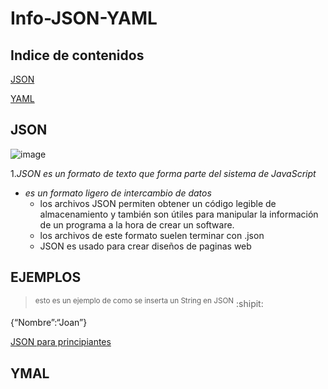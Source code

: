 # Info-JSON-YAML

## Indice de contenidos

[JSON](https://github.com/joanllor/Info-JSON-YAML/edit/main/README.md#json)

[YAML](https://github.com/joanllor/Info-JSON-YAML/edit/main/README.md#ymal)

## JSON 
![image](https://github.com/joanllor/Info-JSON-YAML/assets/133098187/d0879f7c-01a7-4dcb-b8fc-3c469da53cb4)


1.*_JSON es un formato de texto que forma parte del sistema de JavaScript_*
  - _es un formato ligero de intercambio de datos_
    - los archivos JSON permiten obtener un código legible de almacenamiento y también son útiles para manipular la información de un programa a la hora de crear un software.
    - los archivos de este formato suelen terminar con .json
    - JSON es usado para crear diseños de paginas web

## EJEMPLOS
><sup> esto es un ejemplo de como se inserta un String en JSON</sup> :shipit:

{“Nombre”:“Joan”}

[JSON para principiantes](https://blog.hubspot.es/website/que-es-json#:~:text=JSON%20es%20un%20formato%20de,una%20alternativa%20al%20lenguaje%20XML.)



## YMAL

